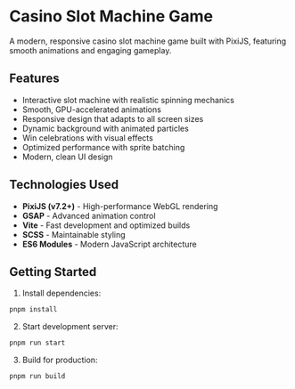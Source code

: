# Casino Slot Machine Game

A modern, responsive casino slot machine game built with PixiJS, featuring smooth animations and engaging gameplay.

## Features

- Interactive slot machine with realistic spinning mechanics
- Smooth, GPU-accelerated animations
- Responsive design that adapts to all screen sizes
- Dynamic background with animated particles
- Win celebrations with visual effects
- Optimized performance with sprite batching
- Modern, clean UI design

## Technologies Used

- **PixiJS (v7.2+)** - High-performance WebGL rendering
- **GSAP** - Advanced animation control
- **Vite** - Fast development and optimized builds
- **SCSS** - Maintainable styling
- **ES6 Modules** - Modern JavaScript architecture

## Getting Started

1. Install dependencies:
```bash
pnpm install
```

2. Start development server:
```bash
pnpm run start
```

3. Build for production:
```bash
pnpm run build
```
